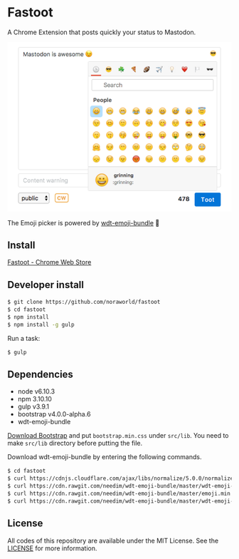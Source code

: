 # Fastoot
A Chrome Extension that posts quickly your status to Mastodon.

![Fastoot](https://raw.githubusercontent.com/noraworld/fastoot/master/img/fastoot_screenshot.png)

The Emoji picker is powered by [wdt-emoji-bundle](https://github.com/needim/wdt-emoji-bundle) :pray:

## Install
[Fastoot - Chrome Web Store](https://chrome.google.com/webstore/detail/fastoot/hnmnnhfeigiogjagmmpnhelpnhnchaoj)

## Developer install

```sh
$ git clone https://github.com/noraworld/fastoot
$ cd fastoot
$ npm install
$ npm install -g gulp
```

Run a task:

```sh
$ gulp
```

## Dependencies

* node v6.10.3
* npm 3.10.10
* gulp v3.9.1
* bootstrap v4.0.0-alpha.6
* wdt-emoji-bundle

[Download Bootstrap](https://github.com/twbs/bootstrap/releases/download/v4.0.0-alpha.6/bootstrap-4.0.0-alpha.6-dist.zip) and put `bootstrap.min.css` under `src/lib`. You need to make `src/lib` directory before putting the file.

Download wdt-emoji-bundle by entering the following commands.

```sh
$ cd fastoot
$ curl https://cdnjs.cloudflare.com/ajax/libs/normalize/5.0.0/normalize.min.css > src/lib/normalize.min.css
$ curl https://cdn.rawgit.com/needim/wdt-emoji-bundle/master/wdt-emoji-bundle.css > src/lib/wdt-emoji-bundle.css
$ curl https://cdn.rawgit.com/needim/wdt-emoji-bundle/master/emoji.min.js > src/lib/emoji.min.js
$ curl https://cdn.rawgit.com/needim/wdt-emoji-bundle/master/wdt-emoji-bundle.min.js > src/lib/wdt-emoji-bundle.min.js
```

## License
All codes of this repository are available under the MIT License. See the [LICENSE](https://github.com/noraworld/fastoot/blob/master/LICENSE) for more information.
